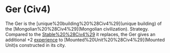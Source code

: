 # Ger (Civ4)

The Ger is the [unique%20building%20%28Civ4%29](unique building) of the [Mongolian%20%28Civ4%29](Mongolian civilization).
Strategy.
Compared to the [Stable%20%28Civ4%29](Stable) it replaces, the Ger gives an additional +2 [experience](experience) to [Mounted%20Unit%20%28Civ4%29](Mounted Unit)s constructed in its city.